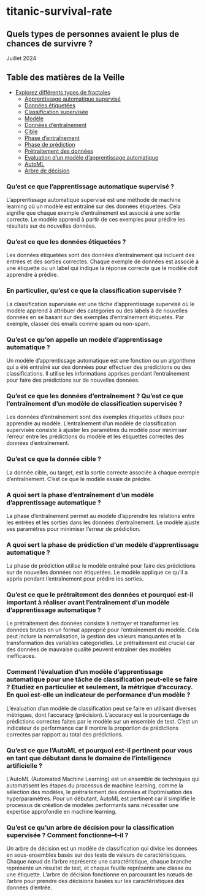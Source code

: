 # titanic-survival-rate
## Quels types de personnes avaient le plus de chances de survivre ?


Juillet 2024

## Table des matières de la Veille

- [Explorez différents types de fractales](#explorez-différents-types-de-fractales)
  - [Apprentissage automatique supervisé](#table-des-matières)
  - [Données étiquetées](#léquipe)
  - [Classification supervisée](#fractales)
  - [Modèle](#contexte)
  - [Données d’entraînement](#formes-autosimilaire)
  - [Cible](#triangle-de-sierpiński)
  - [Phase d’entraînement](#mandelbrot)
  - [Phase de prédiction](#julia)
  - [Prétraitement des données](#flocon-de-neige-de-koch) 
  - [Evaluation d’un modèle d’apprentissage automatique](#burning-ship) 
  - [AutoML](#triangle-de-sierpiński)
  - [Arbre de décision](#mandelbrot)



### Qu’est ce que l’apprentissage automatique supervisé ?

L’apprentissage automatique supervisé est une méthode de machine learning où un modèle est entraîné sur des données étiquetées. Cela signifie que chaque exemple d’entraînement est associé à une sortie correcte. Le modèle apprend à partir de ces exemples pour prédire les résultats sur de nouvelles données.

### Qu’est ce que les données étiquetées ?

Les données étiquetées sont des données d’entraînement qui incluent des entrées et des sorties correctes. Chaque exemple de données est associé à une étiquette ou un label qui indique la réponse correcte que le modèle doit apprendre à prédire.

### En particulier, qu’est ce que la classification supervisée ?

La classification supervisée est une tâche d’apprentissage supervisé où le modèle apprend à attribuer des catégories ou des labels à de nouvelles données en se basant sur des exemples d’entraînement étiquetés. Par exemple, classer des emails comme spam ou non-spam.

### Qu’est ce qu’on appelle un modèle d’apprentissage automatique ?

Un modèle d’apprentissage automatique est une fonction ou un algorithme qui a été entraîné sur des données pour effectuer des prédictions ou des classifications. Il utilise les informations apprises pendant l’entraînement pour faire des prédictions sur de nouvelles données.

### Qu’est ce que les données d’entraînement ? Qu’est ce que l’entraînement d’un modèle de classification supervisée ?

Les données d’entraînement sont des exemples étiquetés utilisés pour apprendre au modèle. L’entraînement d’un modèle de classification supervisée consiste à ajuster les paramètres du modèle pour minimiser l’erreur entre les prédictions du modèle et les étiquettes correctes des données d’entraînement.

### Qu’est ce que la donnée cible ?

La donnée cible, ou target, est la sortie correcte associée à chaque exemple d’entraînement. C’est ce que le modèle essaie de prédire.

### A quoi sert la phase d’entraînement d’un modèle d’apprentissage automatique ?

La phase d’entraînement permet au modèle d’apprendre les relations entre les entrées et les sorties dans les données d’entraînement. Le modèle ajuste ses paramètres pour minimiser l’erreur de prédiction.

### A quoi sert la phase de prédiction d’un modèle d’apprentissage automatique ?

La phase de prédiction utilise le modèle entraîné pour faire des prédictions sur de nouvelles données non étiquetées. Le modèle applique ce qu’il a appris pendant l’entraînement pour prédire les sorties.

### Qu’est ce que le prétraitement des données et pourquoi est-il important à réaliser avant l’entraînement d’un modèle d’apprentissage automatique ?

Le prétraitement des données consiste à nettoyer et transformer les données brutes en un format approprié pour l’entraînement du modèle. Cela peut inclure la normalisation, la gestion des valeurs manquantes et la transformation des variables catégorielles. Le prétraitement est crucial car des données de mauvaise qualité peuvent entraîner des modèles inefficaces.

### Comment l’évaluation d’un modèle d’apprentissage automatique pour une tâche de classification peut-elle se faire ? Etudiez en particulier et seulement, la métrique d’accuracy. En quoi est-elle un indicateur de performance d’un modèle ?

L’évaluation d’un modèle de classification peut se faire en utilisant diverses métriques, dont l’accuracy (précision). L’accuracy est le pourcentage de prédictions correctes faites par le modèle sur un ensemble de test. C’est un indicateur de performance car il montre la proportion de prédictions correctes par rapport au total des prédictions.

### Qu’est ce que l’AutoML et pourquoi est-il pertinent pour vous en tant que débutant dans le domaine de l’intelligence artificielle ?

L’AutoML (Automated Machine Learning) est un ensemble de techniques qui automatisent les étapes du processus de machine learning, comme la sélection des modèles, le prétraitement des données et l’optimisation des hyperparamètres. Pour un débutant, AutoML est pertinent car il simplifie le processus de création de modèles performants sans nécessiter une expertise approfondie en machine learning.

### Qu’est ce qu’un arbre de décision pour la classification supervisée ? Comment fonctionne–t-il ?

Un arbre de décision est un modèle de classification qui divise les données en sous-ensembles basés sur des tests de valeurs de caractéristiques. Chaque nœud de l’arbre représente une caractéristique, chaque branche représente un résultat de test, et chaque feuille représente une classe ou une étiquette. L’arbre de décision fonctionne en parcourant les nœuds de l’arbre pour prendre des décisions basées sur les caractéristiques des données d’entrée.